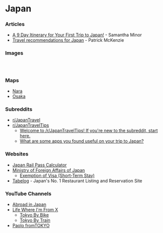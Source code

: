 # Japan

### Articles

* [A 9 Day Itinerary for Your First Trip to Japan!](https://www.samanthaminor.com/post/2019/05/31/a-9-day-itinerary-for-your-first-trip-to-japan) - Samantha Minor
* [Travel recommendations for Japan](https://www.kalzumeus.com/japan-recommendations/) - Patrick McKenzie

### Images

<figure><img src="https://i.pinimg.com/564x/b9/cd/da/b9cdda5f6cb28a96662cf97c85d17f3c.jpg" alt=""><figcaption></figcaption></figure>

<figure><img src="https://i.pinimg.com/564x/7c/42/5d/7c425d640354ed6849704da9e8c43753.jpg" alt=""><figcaption></figcaption></figure>

<figure><img src="https://i.pinimg.com/736x/21/ec/16/21ec16774ff91a4d07a4565fc90302c9.jpg" alt=""><figcaption></figcaption></figure>

### Maps

* [Nara](https://www.google.com/maps/d/u/0/viewer?mid=1nlU6I4YXqk_kpIead4gSmOT-jnTtYUU\&ll=34.65272545711532%2C135.7913266\&z=13)
* [Osaka](https://www.google.com/maps/d/u/0/viewer?mid=1nT_WwCO5ADmnbEe8kx8MScFEVVGaXVQ\&ll=34.65968068318899%2C135.50987719999998\&z=13)

### Subreddits

* [r/JapanTravel](https://www.reddit.com/r/JapanTravel/)
* [r/JapanTravelTips](https://www.reddit.com/r/JapanTravelTips/)
  * [Welcome to /r/JapanTravelTips! If you're new to the subreddit, start here.](https://www.reddit.com/r/JapanTravelTips/comments/19cfb5s/welcome_to_rjapantraveltips_if_youre_new_to_the/)
  * [What are some apps you found useful on your trip to Japan?](https://www.reddit.com/r/JapanTravelTips/comments/18116hz/what_are_some_apps_you_found_useful_on_your_trip/)

### Websites

* [Japan Rail Pass Calculator](https://www.japan-guide.com/railpass/)
* [Ministry of Foreign Affairs of Japan](https://www.mofa.go.jp/index.html)
  * [Exemption of Visa (Short-Term Stay)](https://www.mofa.go.jp/j_info/visit/visa/short/novisa.html)
* [Tabelog](https://tabelog.com/en/) - Japan's No. 1 Restaurant Listing and Reservation Site

### YouTube Channels

* [Abroad in Japan](https://www.youtube.com/@AbroadinJapan/videos)
* [Life Where I'm From X](https://www.youtube.com/@LifeWhereImFromX)
  * [Tokyo By Bike](https://www.youtube.com/watch?v=u0x8EAf4GSg)
  * [Tokyo By Train](https://www.youtube.com/watch?v=Y49VfddU-L4)
* [Paolo fromTOKYO](https://www.youtube.com/@PaolofromTOKYO/videos)

